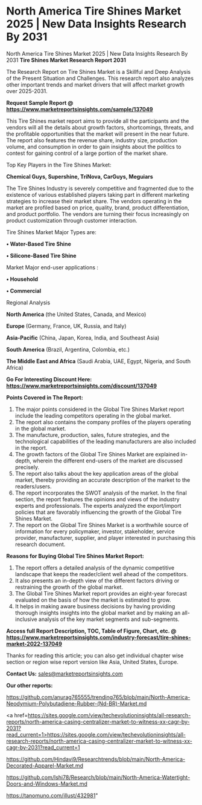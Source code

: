 # North America Tire Shines Market 2025 | New Data Insights Research By 2031
North America Tire Shines Market 2025 | New Data Insights Research By 2031
<strong>Tire Shines Market Research Report 2031</strong>

The Research Report on Tire Shines Market is a Skillful and Deep Analysis of the Present Situation and Challenges. This research report also analyzes other important trends and market drivers that will affect market growth over 2025-2031.

<strong>Request Sample Report @ <a href=https://www.marketreportsinsights.com/sample/137049>https://www.marketreportsinsights.com/sample/137049</a></strong>

This Tire Shines market report aims to provide all the participants and the vendors will all the details about growth factors, shortcomings, threats, and the profitable opportunities that the market will present in the near future. The report also features the revenue share, industry size, production volume, and consumption in order to gain insights about the politics to contest for gaining control of a large portion of the market share.

Top Key Players in the Tire Shines Market:

<strong>Chemical Guys, Supershine, TriNova, CarGuys, Meguiars</strong>

The Tire Shines Industry is severely competitive and fragmented due to the existence of various established players taking part in different marketing strategies to increase their market share. The vendors operating in the market are profiled based on price, quality, brand, product differentiation, and product portfolio. The vendors are turning their focus increasingly on product customization through customer interaction.

Tire Shines Market Major Types are:

<strong>• Water-Based Tire Shine

• Silicone-Based Tire Shine</strong>

Market Major end-user applications :

<strong>• Household

• Commercial</strong>

Regional Analysis

</u><strong><b>North America</b></strong> (the United States, Canada, and Mexico)

<strong><b>Europe </b></strong>(Germany, France, UK, Russia, and Italy)

<strong><b>Asia-Pacific</b></strong> (China, Japan, Korea, India, and Southeast Asia)

<strong><b>South America</b></strong> (Brazil, Argentina, Colombia, etc.)

<strong><b>The Middle East and Africa</b></strong> (Saudi Arabia, UAE, Egypt, Nigeria, and South Africa)

<strong>Go For Interesting Discount Here: <a href=https://www.marketreportsinsights.com/discount/137049>https://www.marketreportsinsights.com/discount/137049</a></strong>

<strong>Points Covered in The Report:</strong>
<ol>
  <li>The major points considered in the Global Tire Shines Market report include the leading competitors operating in the global market.</li>
  <li>The report also contains the company profiles of the players operating in the global market.</li>
  <li>The manufacture, production, sales, future strategies, and the technological capabilities of the leading manufacturers are also included in the report.</li>
  <li>The growth factors of the Global Tire Shines Market are explained in-depth, wherein the different end-users of the market are discussed precisely.</li>
  <li>The report also talks about the key application areas of the global market, thereby providing an accurate description of the market to the readers/users.</li>
  <li>The report incorporates the SWOT analysis of the market. In the final section, the report features the opinions and views of the industry experts and professionals. The experts analyzed the export/import policies that are favorably influencing the growth of the Global Tire Shines Market.</li>
  <li>The report on the Global Tire Shines Market is a worthwhile source of information for every policymaker, investor, stakeholder, service provider, manufacturer, supplier, and player interested in purchasing this research document.</li>
</ol>
<strong>Reasons for Buying Global Tire Shines Market Report:</strong>

<ol>
  <li>The report offers a detailed analysis of the dynamic competitive landscape that keeps the reader/client well ahead of the competitors.</li>
  <li>It also presents an in-depth view of the different factors driving or restraining the growth of the global market.</li>
  <li>The Global Tire Shines Market report provides an eight-year forecast evaluated on the basis of how the market is estimated to grow.</li>
  <li>It helps in making aware business decisions by having providing thorough insights insights into the global market and by making an all-inclusive analysis of the key market segments and sub-segments.</li>
</ol>
<strong>Access full Report Description, TOC, Table of Figure, Chart, etc. @ <a href=https://www.marketreportsinsights.com/industry-forecast/tire-shines-market-2022-137049>https://www.marketreportsinsights.com/industry-forecast/tire-shines-market-2022-137049</a></strong>


Thanks for reading this article; you can also get individual chapter wise section or region wise report version like Asia, United States, Europe.

<strong>Contact Us:</strong>
sales@marketreportsinsights.com

<strong>Our other reports:</strong>

<a href=https://github.com/anurag765555/trending765/blob/main/North-America-Neodymium-Polybutadiene-Rubber-(Nd-BR)-Market.md>https://github.com/anurag765555/trending765/blob/main/North-America-Neodymium-Polybutadiene-Rubber-(Nd-BR)-Market.md</a>

<a href=https://sites.google.com/view/techevolutioninsights/all-research-reports/north-america-casing-centralizer-market-to-witness-xx-cagr-by-2031?read_current=1>https://sites.google.com/view/techevolutioninsights/all-research-reports/north-america-casing-centralizer-market-to-witness-xx-cagr-by-2031?read_current=1</a>

<a href=https://github.com/Hindavi9/Researchtrends/blob/main/North-America-Decorated-Apparel-Market.md>https://github.com/Hindavi9/Researchtrends/blob/main/North-America-Decorated-Apparel-Market.md</a>

<a href=https://github.com/Ishi78/Research/blob/main/North-America-Watertight-Doors-and-Windows-Market.md>https://github.com/Ishi78/Research/blob/main/North-America-Watertight-Doors-and-Windows-Market.md</a>

<a href=https://tanomuno.com/illust/432981>https://tanomuno.com/illust/432981</a>"
